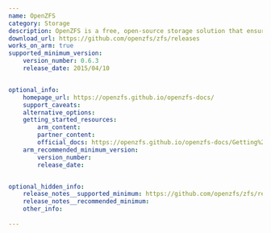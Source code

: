 ```yaml
---
name: OpenZFS
category: Storage
description: OpenZFS is a free, open-source storage solution that ensures data safety and performance with features like snapshots, compression, and replication.
download_url: https://github.com/openzfs/zfs/releases
works_on_arm: true
supported_minimum_version:
    version_number: 0.6.3
    release_date: 2015/04/10


optional_info:
    homepage_url: https://openzfs.github.io/openzfs-docs/ 
    support_caveats:
    alternative_options:
    getting_started_resources:
        arm_content: 
        partner_content: 
        official_docs: https://openzfs.github.io/openzfs-docs/Getting%20Started/Ubuntu/index.html
    arm_recommended_minimum_version:
        version_number: 
        release_date:


optional_hidden_info:
    release_notes__supported_minimum: https://github.com/openzfs/zfs/releases/tag/zfs-0.6.3
    release_notes__recommended_minimum:
    other_info: 
    
---
```


